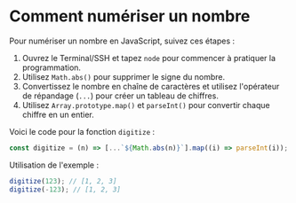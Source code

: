 # Comment numériser un nombre

Pour numériser un nombre en JavaScript, suivez ces étapes :

1. Ouvrez le Terminal/SSH et tapez `node` pour commencer à pratiquer la programmation.
2. Utilisez `Math.abs()` pour supprimer le signe du nombre.
3. Convertissez le nombre en chaîne de caractères et utilisez l'opérateur de répandage (`...`) pour créer un tableau de chiffres.
4. Utilisez `Array.prototype.map()` et `parseInt()` pour convertir chaque chiffre en un entier.

Voici le code pour la fonction `digitize` :

```js
const digitize = (n) => [...`${Math.abs(n)}`].map((i) => parseInt(i));
```

Utilisation de l'exemple :

```js
digitize(123); // [1, 2, 3]
digitize(-123); // [1, 2, 3]
```
